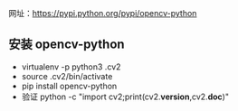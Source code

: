 网址：https://pypi.python.org/pypi/opencv-python

## 安装 opencv-python
- virtualenv -p python3 .cv2
- source .cv2/bin/activate
- pip install opencv-python
- 验证 python -c "import cv2;print(cv2.__version__,cv2.__doc__)"



